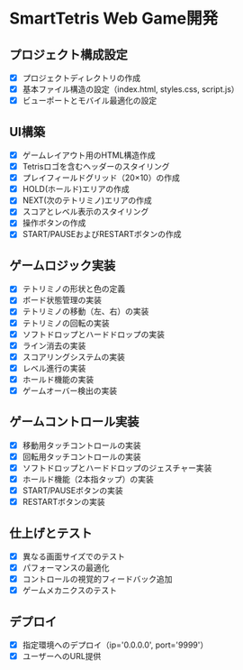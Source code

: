 # SmartTetris Web Game開発

## プロジェクト構成設定
- [x] プロジェクトディレクトリの作成
- [x] 基本ファイル構造の設定（index.html, styles.css, script.js）
- [x] ビューポートとモバイル最適化の設定

## UI構築
- [x] ゲームレイアウト用のHTML構造作成
- [x] Tetrisロゴを含むヘッダーのスタイリング
- [x] プレイフィールドグリッド（20×10）の作成
- [x] HOLD(ホールド)エリアの作成
- [x] NEXT(次のテトリミノ)エリアの作成
- [x] スコアとレベル表示のスタイリング
- [x] 操作ボタンの作成
- [x] START/PAUSEおよびRESTARTボタンの作成

## ゲームロジック実装
- [x] テトリミノの形状と色の定義
- [x] ボード状態管理の実装
- [x] テトリミノの移動（左、右）の実装
- [x] テトリミノの回転の実装
- [x] ソフトドロップとハードドロップの実装
- [x] ライン消去の実装
- [x] スコアリングシステムの実装
- [x] レベル進行の実装
- [x] ホールド機能の実装
- [x] ゲームオーバー検出の実装

## ゲームコントロール実装
- [x] 移動用タッチコントロールの実装
- [x] 回転用タッチコントロールの実装
- [x] ソフトドロップとハードドロップのジェスチャー実装
- [x] ホールド機能（2本指タップ）の実装
- [x] START/PAUSEボタンの実装
- [x] RESTARTボタンの実装

## 仕上げとテスト
- [x] 異なる画面サイズでのテスト
- [x] パフォーマンスの最適化
- [x] コントロールの視覚的フィードバック追加
- [x] ゲームメカニクスのテスト

## デプロイ
- [x] 指定環境へのデプロイ（ip='0.0.0.0', port='9999'）
- [x] ユーザーへのURL提供
